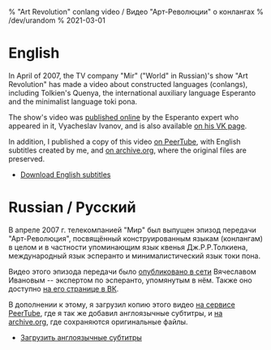 % "Art Revolution" conlang video / Видео "Арт-Революции" о конлангах
% /dev/urandom
% 2021-03-01

# English

In April of 2007, the TV company "Mir" ("World" in Russian)'s show "Art
Revolution" has made a video about constructed languages (conlangs), including
Tolkien's Quenya, the international auxiliary language Esperanto and the
minimalist language toki pona.

[amikeco]:http://amikeco.ru/2008/01/art-revolyuciya-v-formate-avi.html
[vkvideo]:https://vk.com/video72595_176673
[peertube]:https://peertube.su/videos/watch/6c900db9-7692-494d-9c65-5866d4cb2e36
[archive]:https://archive.org/details/art-revolution-konlangi
[engsubs]:/art_revolution_subs.zip

The show's video was [published online][amikeco] by the Esperanto expert who
appeared in it, Vyacheslav Ivanov, and is also available [on his VK
page][vkvideo].

In addition, I published a copy of this video [on PeerTube][peertube], with
English subtitles created by me, and [on archive.org][archive], where the
original files are preserved.

* [Download English subtitles][engsubs]

# Russian / Русский

В апреле 2007 г. телекомпанией "Мир" был выпущен эпизод передачи
"Арт-Революция", посвящённый конструированным языкам (конлангам) в целом и в
частности упоминающим язык квенья Дж.Р.Р.Толкиена, международный язык эсперанто
и минималистический язык токи пона.

Видео этого эпизода передачи было [опубликовано в сети][amikeco] Вячеславом
Ивановым -- экспертом по эсперанто, упомянутым в нём. Также оно доступно [на его
странице в ВК][vkvideo].

В дополнении к этому, я загрузил копию этого видео [на сервисе
PeerTube][peertube], где я так же добавил англоязычные субтитры, и [на
archive.org][archive], где сохраняются оригинальные файлы. 

* [Загрузить англоязычные субтитры][engsubs]
